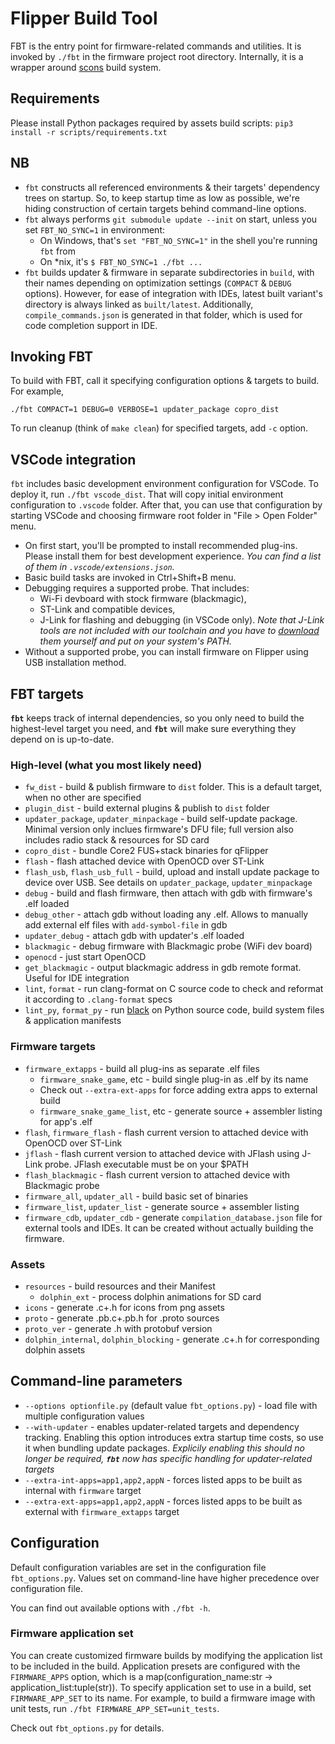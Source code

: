 # Flipper Build Tool

FBT is the entry point for firmware-related commands and utilities.
It is invoked by `./fbt` in the firmware project root directory. Internally, it is a wrapper around [scons](https://scons.org/) build system.

## Requirements

Please install Python packages required by assets build scripts: `pip3 install -r scripts/requirements.txt`

## NB

* `fbt` constructs all referenced environments & their targets' dependency trees on startup. So, to keep startup time as low as possible, we're hiding construction of certain targets behind command-line options.
* `fbt` always performs `git submodule update --init` on start, unless you set `FBT_NO_SYNC=1` in environment:
    * On Windows, that's `set "FBT_NO_SYNC=1"` in the shell you're running `fbt` from
    * On \*nix, it's `$ FBT_NO_SYNC=1 ./fbt ...`
* `fbt` builds updater & firmware in separate subdirectories in `build`, with their names depending on optimization settings (`COMPACT` & `DEBUG` options). However, for ease of integration with IDEs, latest built variant's directory is always linked as `built/latest`. Additionally, `compile_commands.json` is generated in that folder, which is used for code completion support in IDE.

## Invoking FBT

To build with FBT, call it specifying configuration options & targets to build. For example,

`./fbt COMPACT=1 DEBUG=0 VERBOSE=1 updater_package copro_dist`

To run cleanup (think of `make clean`) for specified targets, add `-c` option.

## VSCode integration

`fbt` includes basic development environment configuration for VSCode. To deploy it, run `./fbt vscode_dist`. That will copy initial environment configuration to `.vscode` folder. After that, you can use that configuration by starting VSCode and choosing firmware root folder in "File > Open Folder" menu.

 * On first start, you'll be prompted to install recommended plug-ins. Please install them for best development experience. _You can find a list of them in `.vscode/extensions.json`._
 * Basic build tasks are invoked in Ctrl+Shift+B menu.
 * Debugging requires a supported probe. That includes:
    * Wi-Fi devboard with stock firmware (blackmagic),
    * ST-Link and compatible devices,
    * J-Link for flashing and debugging (in VSCode only). _Note that J-Link tools are not included with our toolchain and you have to [download](https://www.segger.com/downloads/jlink/) them yourself and put on your system's PATH._
 * Without a supported probe, you can install firmware on Flipper using USB installation method.


## FBT targets

**`fbt`** keeps track of internal dependencies, so you only need to build the highest-level target you need, and **`fbt`** will make sure everything they depend on is up-to-date.

### High-level (what you most likely need)
 
- `fw_dist` - build & publish firmware to `dist` folder. This is a default target, when no other are specified
- `plugin_dist` - build external plugins & publish to `dist` folder  
- `updater_package`, `updater_minpackage` - build self-update package. Minimal version only inclues firmware's DFU file; full version also includes radio stack & resources for SD card
- `copro_dist` - bundle Core2 FUS+stack binaries for qFlipper
- `flash` - flash attached device with OpenOCD over ST-Link
- `flash_usb`, `flash_usb_full` - build, upload and install update package to device over USB. See details on `updater_package`, `updater_minpackage` 
- `debug` - build and flash firmware, then attach with gdb with firmware's .elf loaded
- `debug_other` - attach gdb without loading any .elf. Allows to manually add external elf files with `add-symbol-file` in gdb
- `updater_debug` - attach gdb with updater's .elf loaded
- `blackmagic` - debug firmware with Blackmagic probe (WiFi dev board)
- `openocd` - just start OpenOCD
- `get_blackmagic` - output blackmagic address in gdb remote format. Useful for IDE integration
- `lint`, `format` - run clang-format on C source code to check and reformat it according to `.clang-format` specs
- `lint_py`, `format_py` - run [black](https://black.readthedocs.io/en/stable/index.html) on Python source code, build system files & application manifests 

### Firmware targets

- `firmware_extapps` - build all plug-ins as separate .elf files
    - `firmware_snake_game`, etc - build single plug-in as .elf by its name
    - Check out `--extra-ext-apps` for force adding extra apps to external build 
    - `firmware_snake_game_list`, etc - generate source + assembler listing for app's .elf
- `flash`, `firmware_flash` - flash current version to attached device with OpenOCD over ST-Link
- `jflash` - flash current version to attached device with JFlash using J-Link probe. JFlash executable must be on your $PATH
- `flash_blackmagic` - flash current version to attached device with Blackmagic probe
- `firmware_all`, `updater_all` - build basic set of binaries
- `firmware_list`, `updater_list` - generate source + assembler listing
- `firmware_cdb`, `updater_cdb` - generate `compilation_database.json` file for external tools and IDEs. It can be created without actually building the firmware. 

### Assets

- `resources` - build resources and their Manifest
    - `dolphin_ext` - process dolphin animations for SD card 
- `icons` - generate .c+.h for icons from png assets
- `proto` - generate .pb.c+.pb.h for .proto sources
- `proto_ver` - generate .h with protobuf version 
- `dolphin_internal`, `dolphin_blocking` - generate .c+.h for corresponding dolphin assets
 

## Command-line parameters

- `--options optionfile.py` (default value `fbt_options.py`) - load file with multiple configuration values
- `--with-updater` - enables updater-related targets and dependency tracking. Enabling this option introduces extra startup time costs, so use it when bundling update packages. _Explicily enabling this should no longer be required, **`fbt`** now has specific handling for updater-related targets_
- `--extra-int-apps=app1,app2,appN` - forces listed apps to be built as internal with `firmware` target
- `--extra-ext-apps=app1,app2,appN` - forces listed apps to be built as external with `firmware_extapps` target


## Configuration 

Default configuration variables are set in the configuration file `fbt_options.py`. 
Values set on command-line have higher precedence over configuration file.

You can find out available options with `./fbt -h`.

### Firmware application set

You can create customized firmware builds by modifying the application list to be included in the build. Application presets are configured with the `FIRMWARE_APPS` option, which is a map(configuration_name:str -> application_list:tuple(str)). To specify application set to use in a build, set `FIRMWARE_APP_SET` to its name.
For example, to build a firmware image with unit tests, run `./fbt FIRMWARE_APP_SET=unit_tests`.

Check out `fbt_options.py` for details.
